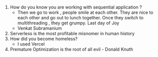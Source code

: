 1. How do you know you are working with sequential application ?
   - Then we go to work , people smile at each other. They are nice to each other and go out to lunch together. Once they switch to multithreading , they get grumpy. Last day of Joy
   - Venkat Subramanium
1. Serverless is the most profitable misnomer in human history
1. How did you become homeless?
   - I used Vercel
1. Premature Optimization is the root of all evil - Donald Knuth 

